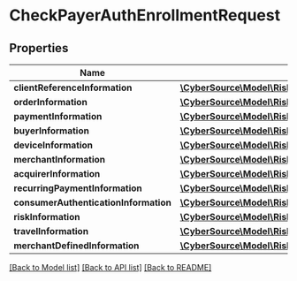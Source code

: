 # CheckPayerAuthEnrollmentRequest

## Properties
Name | Type | Description | Notes
------------ | ------------- | ------------- | -------------
**clientReferenceInformation** | [**\CyberSource\Model\Riskv1authenticationsClientReferenceInformation**](Riskv1authenticationsClientReferenceInformation.md) |  | [optional] 
**orderInformation** | [**\CyberSource\Model\Riskv1authenticationsOrderInformation**](Riskv1authenticationsOrderInformation.md) |  | [optional] 
**paymentInformation** | [**\CyberSource\Model\Riskv1authenticationexemptionsPaymentInformation**](Riskv1authenticationexemptionsPaymentInformation.md) |  | [optional] 
**buyerInformation** | [**\CyberSource\Model\Riskv1authenticationsBuyerInformation**](Riskv1authenticationsBuyerInformation.md) |  | [optional] 
**deviceInformation** | [**\CyberSource\Model\Riskv1authenticationsDeviceInformation**](Riskv1authenticationsDeviceInformation.md) |  | [optional] 
**merchantInformation** | [**\CyberSource\Model\Riskv1authenticationsMerchantInformation**](Riskv1authenticationsMerchantInformation.md) |  | [optional] 
**acquirerInformation** | [**\CyberSource\Model\Riskv1authenticationsAcquirerInformation**](Riskv1authenticationsAcquirerInformation.md) |  | [optional] 
**recurringPaymentInformation** | [**\CyberSource\Model\Riskv1authenticationsRecurringPaymentInformation**](Riskv1authenticationsRecurringPaymentInformation.md) |  | [optional] 
**consumerAuthenticationInformation** | [**\CyberSource\Model\Riskv1authenticationsConsumerAuthenticationInformation**](Riskv1authenticationsConsumerAuthenticationInformation.md) |  | [optional] 
**riskInformation** | [**\CyberSource\Model\Riskv1authenticationsRiskInformation**](Riskv1authenticationsRiskInformation.md) |  | [optional] 
**travelInformation** | [**\CyberSource\Model\Riskv1authenticationsTravelInformation**](Riskv1authenticationsTravelInformation.md) |  | [optional] 
**merchantDefinedInformation** | [**\CyberSource\Model\Riskv1decisionsMerchantDefinedInformation[]**](Riskv1decisionsMerchantDefinedInformation.md) |  | [optional] 

[[Back to Model list]](../README.md#documentation-for-models) [[Back to API list]](../README.md#documentation-for-api-endpoints) [[Back to README]](../README.md)


